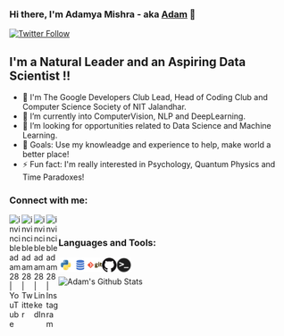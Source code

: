 ### Hi there, I'm Adamya Mishra - aka [Adam][website] 👋

[![Twitter Follow](https://img.shields.io/twitter/follow/AdamyaMishra?color=1DA1F2&logo=twitter&style=for-the-badge)](https://twitter.com/intent/follow?original_referer=https%3A%2F%2Fgithub.com%2FcodeSTACKr&screen_name=AdamyaMishra)

## I'm a Natural Leader and an Aspiring Data Scientist !!

- 🔭 I'm The Google Developers Club Lead, Head of Coding Club and Computer Science Society of NIT Jalandhar.
- 🌱 I’m currently into ComputerVision, NLP and DeepLearning.
- 👯 I’m looking for opportunities related to Data Science and Machine Learning.
- 🥅 Goals: Use my knowleadge and experience to help, make world a better place!
- ⚡ Fun fact: I'm really interested in Psychology, Quantum Physics and Time Paradoxes!


### Connect with me:

[<img align="left" alt="invincibleadam28 | YouTube" width="22px" src="https://cdn.jsdelivr.net/npm/simple-icons@v3/icons/youtube.svg" />][youtube]
[<img align="left" alt="invincibleadam28 | Twitter" width="22px" src="https://cdn.jsdelivr.net/npm/simple-icons@v3/icons/twitter.svg" />][twitter]
[<img align="left" alt="invincibleadam28 | LinkedIn" width="22px" src="https://cdn.jsdelivr.net/npm/simple-icons@v3/icons/linkedin.svg" />][linkedin]
[<img align="left" alt="invincibleadam28 | Instagram" width="22px" src="https://cdn.jsdelivr.net/npm/simple-icons@v3/icons/instagram.svg" />][instagram]

<br />

### Languages and Tools:

<img align="left" alt="Python3" width="26px" src="https://raw.githubusercontent.com/github/explore/80688e429a7d4ef2fca1e82350fe8e3517d3494d/topics/python/python.png" />
<img align="left" alt="SQL" width="26px" src="https://raw.githubusercontent.com/github/explore/80688e429a7d4ef2fca1e82350fe8e3517d3494d/topics/sql/sql.png" />
<img align="left" alt="Git" width="26px" src="https://raw.githubusercontent.com/github/explore/80688e429a7d4ef2fca1e82350fe8e3517d3494d/topics/git/git.png" />
<img align="left" alt="GitHub" width="26px" src="https://raw.githubusercontent.com/github/explore/78df643247d429f6cc873026c0622819ad797942/topics/github/github.png" />
<img align="left" alt="Terminal" width="26px" src="https://raw.githubusercontent.com/github/explore/80688e429a7d4ef2fca1e82350fe8e3517d3494d/topics/terminal/terminal.png" />

<br>
<br>

<img align="left" alt="Adam's Github Stats" src="https://github-readme-stats.vercel.app/api?username=invincibleadam28&show_icons=true&hide_border=true" />



[website]: https://www.linkedin.com/in/adamya-mishra-810508194
[twitter]: https://twitter.com/AdamyaMishra
[youtube]: https://www.youtube.com/channel/UCyyR3ePmenTkzQLTyD1Af6Q
[instagram]: https://instagram.com/invincibleadam28
[linkedin]: https://www.linkedin.com/in/adamya-mishra-810508194

